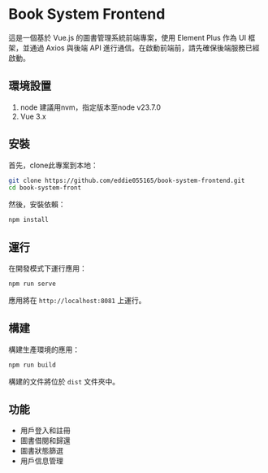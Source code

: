 # Book System Frontend

這是一個基於 Vue.js 的圖書管理系統前端專案，使用 Element Plus 作為 UI 框架，並通過 Axios 與後端 API 進行通信。在啟動前端前，請先確保後端服務已經啟動。

## 環境設置

1. node
建議用nvm，指定版本至node v23.7.0
2. Vue 3.x

## 安裝

首先，clone此專案到本地：

```bash
git clone https://github.com/eddie055165/book-system-frontend.git
cd book-system-front
```

然後，安裝依賴：

```bash
npm install
```

## 運行

在開發模式下運行應用：

```bash
npm run serve
```

應用將在 `http://localhost:8081` 上運行。

## 構建

構建生產環境的應用：

```bash
npm run build
```

構建的文件將位於 `dist` 文件夾中。


## 功能

- 用戶登入和註冊
- 圖書借閱和歸還
- 圖書狀態篩選
- 用戶信息管理

